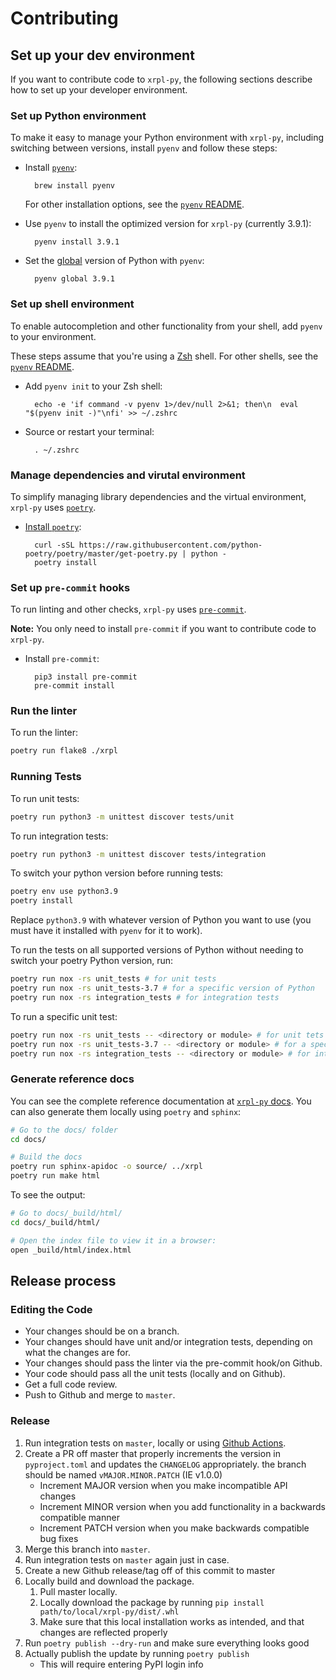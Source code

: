 # Contributing

## Set up your dev environment

If you want to contribute code to `xrpl-py`, the following sections describe how to set up your developer environment.

### Set up Python environment

To make it easy to manage your Python environment with `xrpl-py`, including switching between versions, install `pyenv` and follow these steps:

* Install [`pyenv`](https://github.com/pyenv/pyenv):

        brew install pyenv

    For other installation options, see the [`pyenv` README](https://github.com/pyenv/pyenv#installation).

* Use `pyenv` to install the optimized version for `xrpl-py` (currently 3.9.1):

        pyenv install 3.9.1

* Set the [global](https://github.com/pyenv/pyenv/blob/master/COMMANDS.md#pyenv-global) version of Python with `pyenv`:

        pyenv global 3.9.1

### Set up shell environment

To enable autocompletion and other functionality from your shell, add `pyenv` to your environment.

These steps assume that you're using a [Zsh](http://zsh.sourceforge.net/) shell. For other shells, see the [`pyenv` README](https://github.com/pyenv/pyenv#basic-github-checkout).


* Add `pyenv init` to your Zsh shell:

        echo -e 'if command -v pyenv 1>/dev/null 2>&1; then\n  eval "$(pyenv init -)"\nfi' >> ~/.zshrc

* Source or restart your terminal:

        . ~/.zshrc

### Manage dependencies and virutal environment

To simplify managing library dependencies and the virtual environment, `xrpl-py` uses [`poetry`](https://python-poetry.org/docs).

* [Install `poetry`](https://python-poetry.org/docs/#osx-linux-bashonwindows-install-instructions):

        curl -sSL https://raw.githubusercontent.com/python-poetry/poetry/master/get-poetry.py | python -
        poetry install

### Set up `pre-commit` hooks

To run linting and other checks, `xrpl-py` uses [`pre-commit`](https://pre-commit.com/).

**Note:** You only need to install `pre-commit` if you want to contribute code to `xrpl-py`.


* Install `pre-commit`:

        pip3 install pre-commit
        pre-commit install

### Run the linter

To run the linter:

```bash
poetry run flake8 ./xrpl
```

### Running Tests

To run unit tests:

```bash
poetry run python3 -m unittest discover tests/unit
```

To run integration tests:

```bash
poetry run python3 -m unittest discover tests/integration
```

To switch your python version before running tests:

```bash
poetry env use python3.9
poetry install
```
Replace `python3.9` with whatever version of Python you want to use (you must have it installed with `pyenv` for it to work).

To run the tests on all supported versions of Python without needing to switch your poetry Python version, run:
```bash
poetry run nox -rs unit_tests # for unit tests
poetry run nox -rs unit_tests-3.7 # for a specific version of Python
poetry run nox -rs integration_tests # for integration tests
```

To run a specific unit test:
```bash
poetry run nox -rs unit_tests -- <directory or module> # for unit tets
poetry run nox -rs unit_tests-3.7 -- <directory or module> # for a specific version of Python
poetry run nox -rs integration_tests -- <directory or module> # for integration tests
```


### Generate reference docs

You can see the complete reference documentation at [`xrpl-py` docs](https://xrpl-py.readthedocs.io/en/latest/index.html). You can also generate them locally using `poetry` and `sphinx`:

```bash
# Go to the docs/ folder
cd docs/

# Build the docs
poetry run sphinx-apidoc -o source/ ../xrpl
poetry run make html
```

To see the output:

```bash
# Go to docs/_build/html/
cd docs/_build/html/

# Open the index file to view it in a browser:
open _build/html/index.html
```


## Release process

### Editing the Code

* Your changes should be on a branch.
* Your changes should have unit and/or integration tests, depending on what the changes are for.
* Your changes should pass the linter via the pre-commit hook/on Github.
* Your code should pass all the unit tests (locally and on Github).
* Get a full code review.
* Push to Github and merge to `master`.

### Release

1. Run integration tests on `master`, locally or using [Github Actions](https://github.com/XRPLF/xrpl-py/actions/workflows/integration_test.yml).
2. Create a PR off master that properly increments the version in `pyproject.toml` and updates the `CHANGELOG` appropriately. the branch should be named `vMAJOR.MINOR.PATCH` (IE v1.0.0)
    * Increment MAJOR version when you make incompatible API changes
    * Increment MINOR version when you add functionality in a backwards compatible manner
    * Increment PATCH version when you make backwards compatible bug fixes
3. Merge this branch into `master`.
4. Run integration tests on `master` again just in case.
5. Create a new Github release/tag off of this commit to master
7. Locally build and download the package.
    1. Pull master locally.
    2. Locally download the package by running `pip install path/to/local/xrpl-py/dist/.whl`
    3. Make sure that this local installation works as intended, and that changes are reflected properly
8. Run `poetry publish --dry-run` and make sure everything looks good
9. Actually publish the update by running `poetry publish`
    * This will require entering PyPI login info
